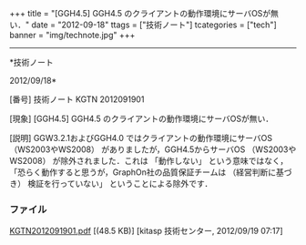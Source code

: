 ﻿+++
title = "[GGH4.5] GGH4.5 のクライアントの動作環境にサーバOSが無い．"
date = "2012-09-18"
ttags = ["技術ノート"]
tcategories = ["tech"]
banner = "img/technote.jpg"
+++

-----------------------------------------------------------------------------------------------------------------------------

*技術ノート

2012/09/18*


[番号]
技術ノート KGTN 2012091901

[現象]
[GGH4.5] GGH4.5 のクライアントの動作環境にサーバOSが無い．

[説明]
GGW3.2.1およびGGH4.0 ではクライアントの動作環境にサーバOS
（WS2003やWS2008） がありましたが，GGH4.5からサーバOS （WS2003やWS2008）
が除外されました．これは 「動作しない」
という意味ではなく，「恐らく動作すると思うが，GraphOn社の品質保証チームは
（経営判断に基づき） 検証を行っていない」 ということによる除外です．


### ファイル

 
 


[KGTN2012091901.pdf](http://techreport.kitasp.net/attachments/download/997/KGTN2012091901.pdf)
 [(48.5 KB)] [kitasp 技術センター, 2012/09/19
07:17]


 


 

